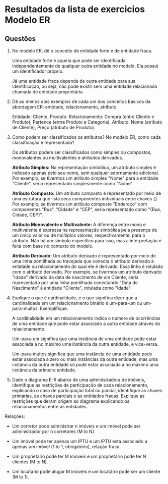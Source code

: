 # Resultados da lista de exercicios Modelo ER

## Questões

1. No modelo ER, dê o conceito de entidade forte e de entidade fraca.

    Uma entidade forte é aquela que pode ser identificada independentemente de qualquer outra entidade no modelo. Ela possui um identificador próprio.

    Já uma entidade fraca depende de outra entidade para sua identificação, ou seja, não pode existir sem uma entidade relacionada chamada de entidade proprietária.

2. Dê ao menos dois exemplos de cada um dos conceitos básicos da abordagem ER:
entidade, relacionamento, atributo.

    Entidade: Cliente, Produto.
    Relacionamento: Compra (entre Cliente e Produto), Pertence (entre Produto e Categoria).
    Atributo: Nome (atributo de Cliente), Preço (atributo de Produto).

3. Como podem ser classificados os atributos? No modelo ER, como cada
classificação é representada?

    Os atributos podem ser classificados como simples ou compostos, monovalentes ou multivalentes e atributos derivados.

    **Atributo Simples:**
    Na representação simbólica, um atributo simples é indicado apenas pelo seu nome, sem qualquer adornamento adicional. Por exemplo, se tivermos um atributo simples "Nome" para a entidade "Cliente", seria representado simplesmente como "Nome".

    **Atributo Composto:**
    Um atributo composto é representado por meio de uma estrutura que lista seus componentes individuais entre chaves {}. Por exemplo, se tivermos um atributo composto "Endereço" com componentes "Rua", "Cidade" e "CEP", seria representado como "{Rua, Cidade, CEP}".

    **Atributo Monovalente e Multivalente:**
    A diferença entre mono e multivalente é expressa na representação simbólica pela presença de um único valor ou de múltiplos valores, respectivamente, para o atributo. Não há um símbolo específico para isso, mas a interpretação é feita com base no contexto do modelo.
    
    **Atributo Derivado:**
    Um atributo derivado é representado por meio de uma linha pontilhada ou tracejada que conecta o atributo derivado à entidade ou relacionamento do qual ele é derivado. Essa linha é rotulada com o atributo derivado. Por exemplo, se tivermos um atributo derivado "Idade" derivado da data de nascimento de um Cliente, seria representado por uma linha pontilhada conectando "Data de Nascimento" à entidade "Cliente", rotulada como "Idade".

4. Explique o que é cardinalidade, e o que significa dizer que a cardinalidade em um
relacionamento binário é um-para-um ou um-para-muitos. Exemplifique.

    A cardinalidade em um relacionamento indica o número de ocorrências de uma entidade que pode estar associado a outra entidade através do relacionamento.

    Um-para-um significa que uma instância de uma entidade pode estar associada a no máximo uma instância da outra entidade, e vice-versa.

    Um-para-muitos significa que uma instância de uma entidade pode estar associada a zero ou mais instâncias da outra entidade, mas uma instância da outra entidade só pode estar associada a no máximo uma instância da primeira entidade.

5. Dado o diagrama E-R abaixo de uma administradora de imóveis, identifique as
restrições de participação de cada relacionamento, explicando o caso de
participação total ou parcial, identifique as chaves primárias, as chaves parciais e
as entidades fracas. Explique as restrições que deram origem ao diagrama
explicando os relacionamentos entre as entidades.

Relações:
- Um corretor pode administrar n imóveis e um imóvel pode ser administrador por n corretores (M to N).

- Um imóvel pode ter apenas um IPTU e um IPTU está associado a apenas um imóvel (1 to 1, obrigatório), relação fraca.

- Um proprietário pode ter M imóveis e um proprietário pode ter N clientes (M to N).

- Um locatario pode alugar M imóveis e um locatário pode ser um cliente (M to 1).
